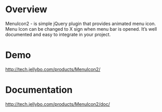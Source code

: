 # Overview

MenuIcon2 - is simple jQuery plugin that provides animated menu icon. Menu Icon can be changed to X sign when menu bar is opened. It’s well documented and easy to integrate in your project.

# Demo

http://tech.jellybo.com/products/MenuIcon2/

# Documentation

http://tech.jellybo.com/products/MenuIcon2/doc/
